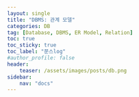 ```yaml
---
layout: single
title: "DBMS: 관계 모델"
categories: DB
tag: [Database, DBMS, ER Model, Relation]
toc: true
toc_sticky: true
toc_label: "쭌스log"
#author_profile: false
header:
    teaser: /assets/images/posts/db.png
sidebar:
    nav: "docs"
---
```

